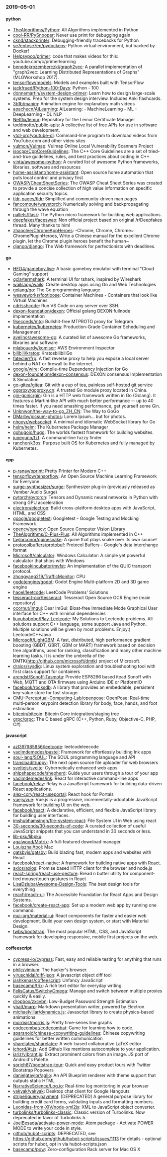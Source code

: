 ### 2019-05-01

#### python
* [TheAlgorithms/Python](https://github.com/TheAlgorithms/Python): All Algorithms implemented in Python
* [cool-RR/PySnooper](https://github.com/cool-RR/PySnooper): Never use print for debugging again
* [cknd/stackprinter](https://github.com/cknd/stackprinter): Debugging-friendly tracebacks for Python
* [se7entyse7en/pydockenv](https://github.com/se7entyse7en/pydockenv): Python virtual environment, but backed by Docker!
* [Helpsypoo/primer](https://github.com/Helpsypoo/primer): code that makes videos for this: youtube.com/c/primerlearning
* [benedekrozemberczki/graph2vec](https://github.com/benedekrozemberczki/graph2vec): A parallel implementation of "graph2vec: Learning Distributed Representations of Graphs" (MLGWorkshop 2017).
* [tensorflow/models](https://github.com/tensorflow/models): Models and examples built with TensorFlow
* [jackfrued/Python-100-Days](https://github.com/jackfrued/Python-100-Days): Python - 100
* [donnemartin/system-design-primer](https://github.com/donnemartin/system-design-primer): Learn how to design large-scale systems. Prep for the system design interview. Includes Anki flashcards.
* [3b1b/manim](https://github.com/3b1b/manim): Animation engine for explanatory math videos
* [apachecn/AiLearning](https://github.com/apachecn/AiLearning): AiLearning:  - MachineLearning - ML - DeepLearning - DL NLP
* [Netflix/lemur](https://github.com/Netflix/lemur): Repository for the Lemur Certificate Manager
* [toddmotto/public-apis](https://github.com/toddmotto/public-apis): A collective list of free APIs for use in software and web development.
* [ytdl-org/youtube-dl](https://github.com/ytdl-org/youtube-dl): Command-line program to download videos from YouTube.com and other video sites
* [vulmon/Vulmap](https://github.com/vulmon/Vulmap): Vulmap Online Local Vulnerability Scanners Project
* [isocpp/CppCoreGuidelines](https://github.com/isocpp/CppCoreGuidelines): The C++ Core Guidelines are a set of tried-and-true guidelines, rules, and best practices about coding in C++
* [vinta/awesome-python](https://github.com/vinta/awesome-python): A curated list of awesome Python frameworks, libraries, software and resources
* [home-assistant/home-assistant](https://github.com/home-assistant/home-assistant):  Open source home automation that puts local control and privacy first
* [OWASP/CheatSheetSeries](https://github.com/OWASP/CheatSheetSeries): The OWASP Cheat Sheet Series was created to provide a concise collection of high value information on specific application security topics.
* [tldr-pages/tldr](https://github.com/tldr-pages/tldr):  Simplified and community-driven man pages
* [fancompute/wavetorch](https://github.com/fancompute/wavetorch):  Numerically solving and backpropagating through the wave equation
* [pallets/flask](https://github.com/pallets/flask): The Python micro framework for building web applications.
* [deepfakes/faceswap](https://github.com/deepfakes/faceswap): Non official project based on original /r/Deepfakes thread. Many thanks to him!
* [zhaoolee/ChromeAppHeroes](https://github.com/zhaoolee/ChromeAppHeroes): -Chrome, Chrome, Chrome~ ChromePluginHeroes, Write a Chinese manual for the excellent Chrome plugin, let the Chrome plugin heroes benefit the human~
* [django/django](https://github.com/django/django): The Web framework for perfectionists with deadlines.

#### go
* [HFO4/gameboy.live](https://github.com/HFO4/gameboy.live):  A basic gameboy emulator with terminal "Cloud Gaming" support
* [gcla/termshark](https://github.com/gcla/termshark): A terminal UI for tshark, inspired by Wireshark
* [wailsapp/wails](https://github.com/wailsapp/wails): Create desktop apps using Go and Web Technologies
* [golang/go](https://github.com/golang/go): The Go programming language
* [weaveworks/footloose](https://github.com/weaveworks/footloose): Container Machines - Containers that look like Virtual Machines
* [cdr/sshcode](https://github.com/cdr/sshcode): Run VS Code on any server over SSH.
* [dexon-foundation/dexon](https://github.com/dexon-foundation/dexon): Official golang DEXON fullnode implementation
* [9seconds/mtg](https://github.com/9seconds/mtg): Bullshit-free MTPROTO proxy for Telegram
* [kubernetes/kubernetes](https://github.com/kubernetes/kubernetes): Production-Grade Container Scheduling and Management
* [avelino/awesome-go](https://github.com/avelino/awesome-go): A curated list of awesome Go frameworks, libraries and software
* [mlabouardy/komiser](https://github.com/mlabouardy/komiser): AWS Environment Inspector 
* [bilibili/kratos](https://github.com/bilibili/kratos): KratosbilibiliGo
* [fatedier/frp](https://github.com/fatedier/frp): A fast reverse proxy to help you expose a local server behind a NAT or firewall to the internet.
* [google/wire](https://github.com/google/wire): Compile-time Dependency Injection for Go
* [dexon-foundation/dexon-consensus](https://github.com/dexon-foundation/dexon-consensus): DEXON consensus Implementation & Simulation
* [go-gitea/gitea](https://github.com/go-gitea/gitea): Git with a cup of tea, painless self-hosted git service
* [goproxy/goproxy.cn](https://github.com/goproxy/goproxy.cn): A trusted Go module proxy located in China.
* [gin-gonic/gin](https://github.com/gin-gonic/gin): Gin is a HTTP web framework written in Go (Golang). It features a Martini-like API with much better performance -- up to 40 times faster. If you need smashing performance, get yourself some Gin.
* [Unknwon/the-way-to-go_ZH_CN](https://github.com/Unknwon/the-way-to-go_ZH_CN): The Way to GoGo 
* [DMarby/picsum-photos](https://github.com/DMarby/picsum-photos): Lorem Ipsum... but for photos.
* [nhooyr/websocket](https://github.com/nhooyr/websocket): A minimal and idiomatic WebSocket library for Go
* [helm/helm](https://github.com/helm/helm): The Kubernetes Package Manager
* [gohugoio/hugo](https://github.com/gohugoio/hugo): The worlds fastest framework for building websites.
* [junegunn/fzf](https://github.com/junegunn/fzf):  A command-line fuzzy finder
* [rancher/k3os](https://github.com/rancher/k3os): Purpose built OS for Kubernetes and fully managed by Kubernetes.

#### cpp
* [p-ranav/pprint](https://github.com/p-ranav/pprint): Pretty Printer for Modern C++
* [tensorflow/tensorflow](https://github.com/tensorflow/tensorflow): An Open Source Machine Learning Framework for Everyone
* [surge-synthesizer/surge](https://github.com/surge-synthesizer/surge): Synthesizer plug-in (previously released as Vember Audio Surge)
* [pytorch/pytorch](https://github.com/pytorch/pytorch): Tensors and Dynamic neural networks in Python with strong GPU acceleration
* [electron/electron](https://github.com/electron/electron): Build cross-platform desktop apps with JavaScript, HTML, and CSS
* [google/googletest](https://github.com/google/googletest): Googletest - Google Testing and Mocking Framework
* [opencv/opencv](https://github.com/opencv/opencv): Open Source Computer Vision Library
* [TheAlgorithms/C-Plus-Plus](https://github.com/TheAlgorithms/C-Plus-Plus): All Algorithms implemented in C++
* [taylorconor/quinesnake](https://github.com/taylorconor/quinesnake): A quine that plays snake over its own source!
* [protocolbuffers/protobuf](https://github.com/protocolbuffers/protobuf): Protocol Buffers - Google's data interchange format
* [Microsoft/calculator](https://github.com/Microsoft/calculator): Windows Calculator: A simple yet powerful calculator that ships with Windows
* [facebookincubator/mvfst](https://github.com/facebookincubator/mvfst): An implementation of the QUIC transport protocol.
* [zhongyang219/TrafficMonitor](https://github.com/zhongyang219/TrafficMonitor): CPU
* [godotengine/godot](https://github.com/godotengine/godot): Godot Engine  Multi-platform 2D and 3D game engine
* [haoel/leetcode](https://github.com/haoel/leetcode): LeetCode Problems' Solutions
* [tesseract-ocr/tesseract](https://github.com/tesseract-ocr/tesseract): Tesseract Open Source OCR Engine (main repository)
* [ocornut/imgui](https://github.com/ocornut/imgui): Dear ImGui: Bloat-free Immediate Mode Graphical User interface for C++ with minimal dependencies
* [liuyubobobo/Play-Leetcode](https://github.com/liuyubobobo/Play-Leetcode): My Solutions to Leetcode problems. All solutions support C++ language, some support Java and Python. Multiple solutions will be given by most problems. Enjoy:) LeetcodeC++Java
* [Microsoft/LightGBM](https://github.com/Microsoft/LightGBM): A fast, distributed, high performance gradient boosting (GBDT, GBRT, GBM or MART) framework based on decision tree algorithms, used for ranking, classification and many other machine learning tasks. It is under the umbrella of the DMTK(http://github.com/microsoft/dmtk) project of Microsoft.
* [draios/sysdig](https://github.com/draios/sysdig): Linux system exploration and troubleshooting tool with first class support for containers
* [arendst/Sonoff-Tasmota](https://github.com/arendst/Sonoff-Tasmota): Provide ESP8266 based itead Sonoff with Web, MQTT and OTA firmware using Arduino IDE or PlatformIO
* [facebook/rocksdb](https://github.com/facebook/rocksdb): A library that provides an embeddable, persistent key-value store for fast storage.
* [CMU-Perceptual-Computing-Lab/openpose](https://github.com/CMU-Perceptual-Computing-Lab/openpose): OpenPose: Real-time multi-person keypoint detection library for body, face, hands, and foot estimation
* [bitcoin/bitcoin](https://github.com/bitcoin/bitcoin): Bitcoin Core integration/staging tree
* [grpc/grpc](https://github.com/grpc/grpc): The C based gRPC (C++, Python, Ruby, Objective-C, PHP, C#)

#### javascript
* [azl397985856/leetcode](https://github.com/azl397985856/leetcode): leetcodeleecode
* [vadimdemedes/pastel](https://github.com/vadimdemedes/pastel):  Framework for effortlessly building Ink apps
* [soul-lang/SOUL](https://github.com/soul-lang/SOUL): The SOUL programming language and API
* [transloadit/uppy](https://github.com/transloadit/uppy): The next open source file uploader for web browsers 
* [sveltejs/svelte](https://github.com/sveltejs/svelte): Cybernetically enhanced web apps
* [shipshapecode/shepherd](https://github.com/shipshapecode/shepherd): Guide your users through a tour of your app
* [vadimdemedes/ink](https://github.com/vadimdemedes/ink):  React for interactive command-line apps
* [facebook/relay](https://github.com/facebook/relay): Relay is a JavaScript framework for building data-driven React applications.
* [alex-cory/react-useportal](https://github.com/alex-cory/react-useportal):  React hook for Portals
* [vuejs/vue](https://github.com/vuejs/vue):  Vue.js is a progressive, incrementally-adoptable JavaScript framework for building UI on the web.
* [facebook/react](https://github.com/facebook/react): A declarative, efficient, and flexible JavaScript library for building user interfaces.
* [imshubhamsingh/file-system-react](https://github.com/imshubhamsingh/file-system-react): File System UI in Web using react
* [30-seconds/30-seconds-of-code](https://github.com/30-seconds/30-seconds-of-code): A curated collection of useful JavaScript snippets that you can understand in 30 seconds or less.
* [lib-pku/libpku](https://github.com/lib-pku/libpku): 
* [agalwood/Motrix](https://github.com/agalwood/Motrix): A full-featured download manager.
* [Louiszhai/tool](https://github.com/Louiszhai/tool): Mac
* [gatsbyjs/gatsby](https://github.com/gatsbyjs/gatsby): Build blazing fast, modern apps and websites with React
* [facebook/react-native](https://github.com/facebook/react-native): A framework for building native apps with React.
* [axios/axios](https://github.com/axios/axios): Promise based HTTP client for the browser and node.js
* [react-spring/react-use-gesture](https://github.com/react-spring/react-use-gesture): Bread n butter utility for component-tied mouse/touch gestures in React
* [LisaDziuba/Awesome-Design-Tools](https://github.com/LisaDziuba/Awesome-Design-Tools): The best design tools for everything 
* [reach/reach-ui](https://github.com/reach/reach-ui): The Accessible Foundation for React Apps and Design Systems.
* [facebook/create-react-app](https://github.com/facebook/create-react-app): Set up a modern web app by running one command.
* [mui-org/material-ui](https://github.com/mui-org/material-ui): React components for faster and easier web development. Build your own design system, or start with Material Design.
* [twbs/bootstrap](https://github.com/twbs/bootstrap): The most popular HTML, CSS, and JavaScript framework for developing responsive, mobile first projects on the web.

#### coffeescript
* [cypress-io/cypress](https://github.com/cypress-io/cypress): Fast, easy and reliable testing for anything that runs in a browser.
* [philc/vimium](https://github.com/philc/vimium): The hacker's browser.
* [viruschidai/diff-json](https://github.com/viruschidai/diff-json): A javascript object diff tool
* [jashkenas/coffeescript](https://github.com/jashkenas/coffeescript): Unfancy JavaScript
* [basecamp/trix](https://github.com/basecamp/trix): A rich text editor for everyday writing
* [FelisCatus/SwitchyOmega](https://github.com/FelisCatus/SwitchyOmega): Manage and switch between multiple proxies quickly & easily.
* [dropbox/zxcvbn](https://github.com/dropbox/zxcvbn): Low-Budget Password Strength Estimation
* [yhatt/marp](https://github.com/yhatt/marp): Markdown presentation writer, powered by Electron.
* [michaelvillar/dynamics.js](https://github.com/michaelvillar/dynamics.js): Javascript library to create physics-based animations
* [morrisjs/morris.js](https://github.com/morrisjs/morris.js): Pretty time-series line graphs
* [codecombat/codecombat](https://github.com/codecombat/codecombat): Game for learning how to code.
* [sparanoid/chinese-copywriting-guidelines](https://github.com/sparanoid/chinese-copywriting-guidelines): Chinese copywriting guidelines for better written communication
* [sharelatex/sharelatex](https://github.com/sharelatex/sharelatex): A web-based collaborative LaTeX editor
* [ichord/At.js](https://github.com/ichord/At.js): Add Github like mentions autocomplete to your application.
* [jariz/vibrant.js](https://github.com/jariz/vibrant.js): Extract prominent colors from an image. JS port of Android's Palette.
* [sorich87/bootstrap-tour](https://github.com/sorich87/bootstrap-tour): Quick and easy product tours with Twitter Bootstrap Popovers
* [danielgtaylor/aglio](https://github.com/danielgtaylor/aglio): An API Blueprint renderer with theme support that outputs static HTML
* [NarrativeScience/Log.io](https://github.com/NarrativeScience/Log.io): Real-time log monitoring in your browser
* [yakyak/yakyak](https://github.com/yakyak/yakyak): Desktop chat client for Google Hangouts
* [stripe/jquery.payment](https://github.com/stripe/jquery.payment): [DEPRECATED] A general purpose library for building credit card forms, validating inputs and formatting numbers.
* [Leonidas-from-XIV/node-xml2js](https://github.com/Leonidas-from-XIV/node-xml2js): XML to JavaScript object converter.
* [turbolinks/turbolinks-classic](https://github.com/turbolinks/turbolinks-classic): Classic version of Turbolinks. Now deprecated in favor of Turbolinks 5.
* [JoelBesada/activate-power-mode](https://github.com/JoelBesada/activate-power-mode): Atom package - Activate POWER MODE to write your code in style.
* [github/hubot-scripts](https://github.com/github/hubot-scripts): DEPRECATED, see https://github.com/github/hubot-scripts/issues/1113 for details - optional scripts for hubot, opt in via hubot-scripts.json
* [basecamp/pow](https://github.com/basecamp/pow): Zero-configuration Rack server for Mac OS X
